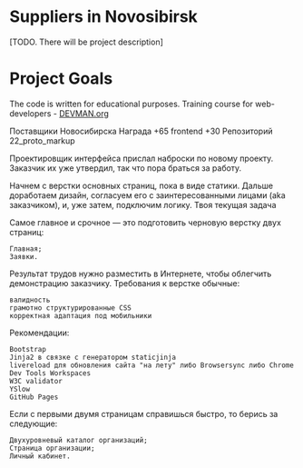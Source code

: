 # Suppliers in Novosibirsk

[TODO. There will be project description]

# Project Goals

The code is written for educational purposes. Training course for web-developers - [DEVMAN.org](https://devman.org)


Поставщики Новосибирска
Награда
+65 frontend +30
Репозиторий
22_proto_markup

Проектировщик интерфейса прислал наброски по новому проекту. Заказчик их уже утвердил, так что пора браться за работу.

Начнем с верстки основных страниц, пока в виде статики. Дальше доработаем дизайн, согласуем его с заинтересованными лицами (aka заказчиком), и, уже затем, подключим логику.
Твоя текущая задача

Самое главное и срочное ― это подготовить черновую верстку двух страниц:

    Главная;
    Заявки.

Результат трудов нужно разместить в Интернете, чтобы облегчить демонстрацию заказчику. Требования к верстке обычные:

    валидность
    грамотно структурированные CSS
    корректная адаптация под мобильники

Рекомендации:

    Bootstrap
    Jinja2 в связке с генератором staticjinja
    livereload для обновления сайта "на лету" либо Browsersync либо Chrome Dev Tools Workspaces
    W3C validator
    YSlow
    GitHub Pages

Если с первыми двумя страницам справишься быстро, то берись за следующие:

    Двухуровневый каталог организаций;
    Страница организации;
    Личный кабинет.

